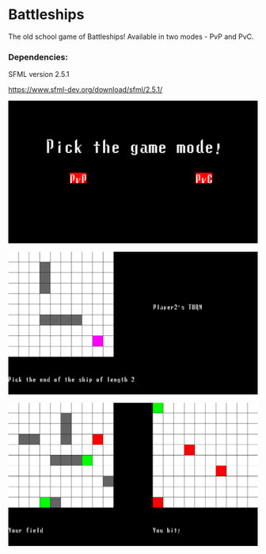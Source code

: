 # Battleships
The old school game of Battleships!
Available in two modes - PvP and PvC.

### Dependencies:
SFML version 2.5.1

https://www.sfml-dev.org/download/sfml/2.5.1/

![gameplay_screenshot1.png](images/gameplay_screenshot1.png)

![gameplay_screenshot2.png](images/gameplay_screenshot2.png)

![gameplay_screenshot3.png](images/gameplay_screenshot3.png)
